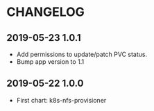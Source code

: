 # CHANGELOG

## 2019-05-23 1.0.1

* Add permissions to update/patch PVC status.
* Bump app version to 1.1

## 2019-05-22 1.0.0

* First chart: k8s-nfs-provisioner
